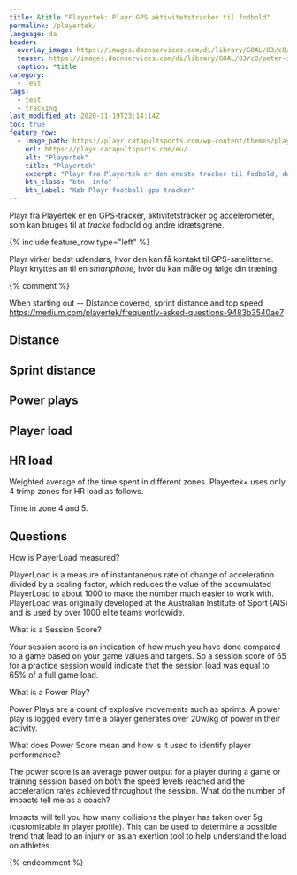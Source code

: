 ```yaml
---
title: &title "Playertek: Playr GPS aktivitetstracker til fodbold"
permalink: /playertek/
language: da
header:
  overlay_image: https://images.daznservices.com/di/library/GOAL/83/c8/peter-staunton-playertek_1buony74u2mt183kh0vsmfjsj.jpg?t=880392160&quality=90
  teaser: https://images.daznservices.com/di/library/GOAL/83/c8/peter-staunton-playertek_1buony74u2mt183kh0vsmfjsj.jpg?t=880392160&quality=80
  caption: *title
category:
  - Test
tags:
  - test
  - tracking
last_modified_at: 2020-11-19T23:14:14Z
toc: true
feature_row:
  - image_path: https://playr.catapultsports.com/wp-content/themes/playr/assets/images/home2/system.png?v1.3
    url: https://playr.catapultsports.com/eu/
    alt: "Playertek"
    title: "Playertek"
    excerpt: "Playr fra Playertek er den eneste tracker til fodbold, der kombinerer den seneste GPS teknologi og aktivitetstracker, som du kan bruge til at individualisere din træning. Playr er perfekt til alle, der synes det er sjovt at tracke sin træning."
    btn_class: "btn--info"
    btn_label: "Køb Playr football gps tracker"
---
```


Playr fra Playertek er en GPS-tracker, aktivitetstracker og accelerometer, som kan bruges til at _tracke_ fodbold og andre idrætsgrene.

{% include feature_row type="left" %}

Playr virker bedst udendørs, hvor den kan få kontakt til GPS-satelitterne. Playr knyttes an til en _smartphone_, hvor du kan måle og følge din træning.

{% comment %}

When starting out -- Distance covered, sprint distance and top speed
https://medium.com/playertek/frequently-asked-questions-9483b3540ae7


## Distance

## Sprint distance

## Power plays

## Player load

## HR load

Weighted average of the time spent in different zones. Playertek+ uses only 4 trimp zones for HR load as follows.

Time in zone 4 and 5.


## Questions

How is PlayerLoad measured?

PlayerLoad is a measure of instantaneous rate of change of acceleration divided by a scaling factor, which reduces the value of the accumulated PlayerLoad to about 1000 to make the number much easier to work with. PlayerLoad was originally developed at the Australian Institute of Sport (AIS) and is used by over 1000 elite teams worldwide.

What is a Session Score?

Your session score is an indication of how much you have done compared to a game based on your game values and targets. So a session score of 65 for a practice session would indicate that the session load was equal to 65% of a full game load.

What is a Power Play?

Power Plays are a count of explosive movements such as sprints. A power play is logged every time a player generates over 20w/kg of power in their activity.

What does Power Score mean and how is it used to identify player performance?

The power score is an average power output for a player during a game or training session based on both the speed levels reached and the acceleration rates achieved throughout the session.
What do the number of impacts tell me as a coach?

Impacts will tell you how many collisions the player has taken over 5g (customizable in player profile). This can be used to determine a possible trend that lead to an injury or as an exertion tool to help understand the load on athletes.

{% endcomment %}
